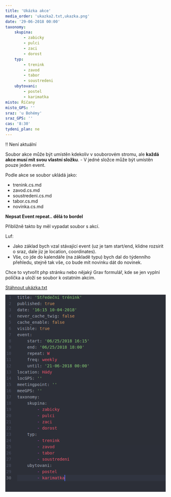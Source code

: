 ```yaml
---
title: 'Ukázka akce'
media_order: 'ukazka2.txt,ukazka.png'
date: '29-06-2018 00:00'
taxonomy:
    skupina:
        - zabicky
        - pulci
        - zaci
        - dorost
    typ:
        - trenink
        - zavod
        - tabor
        - soustredeni
    ubytovani:
        - postel
        - karimatka
misto: Říčany
misto_GPS: ''
sraz: 'u Bohémy'
sraz_GPS: ''
cas: '8:30'
tydeni_plan: ne
---
```


!! Není aktuální 

Soubor akce může být umístěn kdekoliv v souborovém stromu, ale **každá akce musí mít svou vlastní složku**. - V jedné složce může být umístěn pouze jeden event.

Podle akce se soubor ukládá jako:
* trenink.cs.md
* zavod.cs.md
* soustredeni.cs.md
* tabor.cs.md
* novinka.cs.md

**Nepsat Event repeat.. dělá to bordel**

Přibližně takto by měl vypadat soubor s akcí. 

Luf:
* Jako základ bych vzal stávající event (uz je tam start/end, klidne rozsirit o sraz, dale jiz je location, coordinates).
* Vše, co jde do kalendáře (na základě typu) bych dal do týdenního přehledu, stejně tak vše, co bude mít novinku dát do novinek.

Chce to vytvořit php stránku nebo nějaký Grav formulář, kde se jen vyplní políčka a uloží se soubor k ostatním akcím.

[Stáhnout ukázka.txt](ukazka3.txt)

![ukázka](ukazka3.png)
